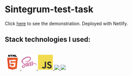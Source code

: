 # Sintegrum-test-task
Click [here](https://aquamarine-travesseiro-4ee6f0.netlify.app/) to see the demonstration. Deployed with Netlify.

<h2>Stack technologies I used:</h2>
<br>
<a href="https://developer.mozilla.org/ru/docs/Web/HTML">
  <img src="https://raw.githubusercontent.com/devicons/devicon/master/icons/html5/html5-original-wordmark.svg" height="48"/>
</a> <a href="https://sass-lang.com/">
  <img src="https://raw.githubusercontent.com/devicons/devicon/master/icons/sass/sass-original.svg" height="48"/>
</a> <a href="https://developer.mozilla.org/ru/docs/Web/JavaScript">
  <img src="https://raw.githubusercontent.com/devicons/devicon/master/icons/javascript/javascript-original.svg" height="48"/>
</a> <a href="https://swiperjs.com/">
  <img src="https://encrypted-tbn0.gstatic.com/images?q=tbn:ANd9GcRBM-AeBFPpjIYULQTUZGrFiS-t9FYzM8-9AOHbiS1RHg&s" height="48"/>
</a> <a href="https://avivi.pro/ua/blog/metodologiya-bem-v-deystvii/">
  <img src="https://iconape.com/wp-content/files/gl/43407/svg/bem.svg" height="48"/>
</a>
<br>
